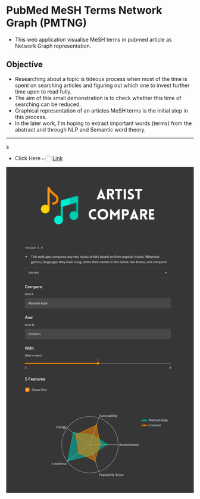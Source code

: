 # PubMed MeSH Terms Network Graph (PMTNG)

- This web application visualise MeSH terms in pubmed article as Network Graph representation.

## Objective
- Researching about a topic is tideous process when most of the time is spent on searching articles and figuring out which one to invest further time upon to read fully. 
- The aim of this small demonstration is to check whether this time of searching can be reduced. 
- Graphical representation of an articles MeSH terms is the initial step in this process. 
- In the later work, I'm hoping to extract important words (terms) from the abstract and through NLP and Semantic word theory. 

---
s
- Click Here 👉🏻 [Link](https://artist-compare.herokuapp.com/)

![image](https://raw.githubusercontent.com/akshayonly/Artist-Compare/main/Screenshot.png)
